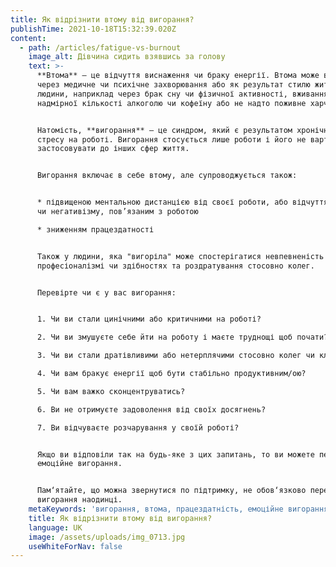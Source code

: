```yaml
---
title: Як відрізнити втому від вигорання?
publishTime: 2021-10-18T15:32:39.020Z
content:
  - path: /articles/fatigue-vs-burnout
    image_alt: Дівчина сидить взявшись за голову
    text: >-
      **Втома** – це відчуття виснаження чи браку енергії. Втома може виникнути
      через медичне чи психічне захворювання або як результат стилю життя
      людини, наприклад через брак сну чи фізичної активності, вживання
      надмірної кількості алкоголю чи кофеїну або не надто поживне харчування.


      Натомість, **вигорання** – це синдром, який є результатом хронічного
      стресу на роботі. Вигорання стосується лише роботи і його не варто
      застосовувати до інших сфер життя.


      Вигорання включає в себе втому, але супроводжується також:


      * підвищеною ментальною дистанцією від своєї роботи, або відчуттям цинізму
      чи негативізму, пов’язаним з роботою

      * зниженням працездатності


      Також у людини, яка "вигоріла" може спостерігатися невпевненість у своєму
      професіоналізмі чи здібностях та роздратування стосовно колег.


      Перевірте чи є у вас вигорання:


      1. Чи ви стали цинічними або критичними на роботі?

      2. Чи ви змушуєте себе йти на роботу і маєте труднощі щоб почати?

      3. Чи ви стали дратівливими або нетерплячими стосовно колег чи клієнтів?

      4. Чи вам бракує енергії щоб бути стабільно продуктивним/ою?

      5. Чи вам важко сконцентруватись?

      6. Ви не отримуєте задоволення від своїх досягнень?

      7. Ви відчуваєте розчарування у своїй роботі?


      Якщо ви відповіли так на будь-яке з цих запитань, то ви можете переживати
      емоційне вигорання.


      Пам‘ятайте, що можна звернутися по підтримку, не обов‘язково переживати
      вигорання наодинці.
    metaKeywords: 'вигорання, втома, працездатність, емоційне вигорання'
    title: Як відрізнити втому від вигорання?
    language: UK
    image: /assets/uploads/img_0713.jpg
    useWhiteForNav: false
---
```

